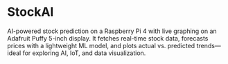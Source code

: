 # StockAI
AI-powered stock prediction on a Raspberry Pi 4 with live graphing on an Adafruit Puffy 5-inch display. It fetches real-time stock data, forecasts prices with a lightweight ML model, and plots actual vs. predicted trends—ideal for exploring AI, IoT, and data visualization.
